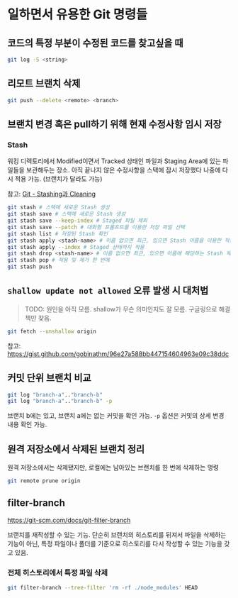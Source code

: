 # 일하면서 유용한 Git 명령들

## 코드의 특정 부분이 수정된 코드를 찾고싶을 때

```bash
git log -S <string>
```

## 리모트 브랜치 삭제

```bash
git push --delete <remote> <branch>
```

## 브랜치 변경 혹은 pull하기 위해 현재 수정사항 임시 저장

### Stash

워킹 디렉토리에서 Modified이면서 Tracked 상태인 파일과 Staging Area에 있는 파일들을 보관해두는 장소. 아직 끝나지 않은 수정사항을 스택에 잠시 저장했다 나중에 다시 적용 가능. (브랜치가 달라도 가능)

참고: [Git - Stashing과 Cleaning](https://git-scm.com/book/ko/v2/Git-%EB%8F%84%EA%B5%AC-Stashing%EA%B3%BC-Cleaning)

```bash
git stash # 스택에 새로운 Stash 생성
git stash save # 스택에 새로운 Stash 생성
git stash save --keep-index # Staged 파일 제외
git stash save --patch # 대화형 프롬프트를 이용한 저장 파일 선택
git stash list # 저장된 Stash 확인
git stash apply <stash-name> # 이름 없으면 최근, 있으면 Stash 이름을 이용한 적용
git stash apply --index # Staged 상태까지 적용
git stash drop <stash-name> # 이름 없으면 최근, 있으면 이름에 해당하는 Stash 제거
git stash pop # 적용 및 제거 한 번에
git stash push
```

## `shallow update not allowed` 오류 발생 시 대처법

> TODO: 원인을 아직 모름. shallow가 무슨 의미인지도 잘 모름.
> 구글링으로 해결책만 찾음.

```bash
git fetch --unshallow origin
```

참고: https://gist.github.com/gobinathm/96e27a588bb447154604963e09c38ddc

## 커밋 단위 브랜치 비교

```bash
git log "branch-a".."branch-b"
git log "branch-a".."branch-b" -p
```

브랜치 b에는 있고, 브랜치 a에는 없는 커밋을 확인 가능. `-p` 옵션은 커밋의 상세 변경 내용 확인 가능.

## 원격 저장소에서 삭제된 브랜치 정리

원격 저장소에서는 삭제됐지만, 로컬에는 남아있는 브랜치를 한 번에 삭제하는 명령

```bash
git remote prune origin
```

## filter-branch

https://git-scm.com/docs/git-filter-branch

브랜치를 재작성할 수 있는 기능. 단순히 브랜치의 히스토리를 뒤져서 파일을 삭제하는 기능이 아닌, 특정 파일이나 폴더를 기준으로 히스토리를 다시 작성할 수 있는 기능을 갖고 있음.

### 전체 히스토리에서 특정 파일 삭제

```bash
git filter-branch --tree-filter 'rm -rf ./node_modules' HEAD
```
